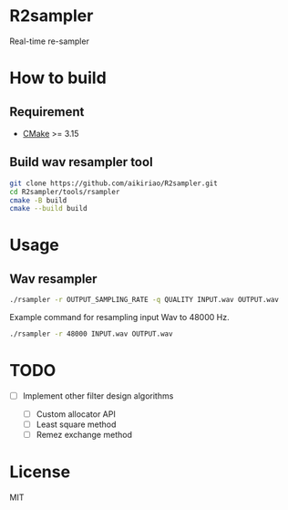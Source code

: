 # R2sampler

Real-time re-sampler

# How to build

## Requirement

* [CMake](https://cmake.org) >= 3.15

## Build wav resampler tool

```bash
git clone https://github.com/aikiriao/R2sampler.git
cd R2sampler/tools/rsampler
cmake -B build
cmake --build build
```

# Usage

## Wav resampler

```bash
./rsampler -r OUTPUT_SAMPLING_RATE -q QUALITY INPUT.wav OUTPUT.wav
```

Example command for resampling input Wav to 48000 Hz.

```bash
./rsampler -r 48000 INPUT.wav OUTPUT.wav
```

# TODO

- [ ] Implement other filter design algorithms

    - [ ] Custom allocator API
    - [ ] Least square method
    - [ ] Remez exchange method

# License

MIT
